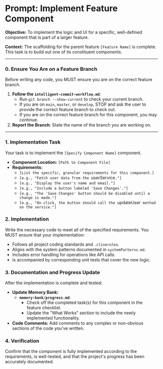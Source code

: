 # Prompt: Implement Feature Component

**Objective:** To implement the logic and UI for a specific, well-defined component that is part of a larger feature.

**Context:** The scaffolding for the parent feature `[Feature Name]` is complete. This task is to build out one of its constituent components.

---

### **0. Ensure You Are on a Feature Branch**

Before writing any code, you MUST ensure you are on the correct feature branch.

1.  **Follow the `intelligent-commit-workflow.md`**:
    -   Run `git branch --show-current` to check your current branch.
    -   If you are on `main`, `master`, or `develop`, STOP and ask the user to provide the correct feature branch to check out.
    -   If you are on the correct feature branch for this component, you may continue.
2.  **Report the Branch**: State the name of the branch you are working on.

---

### **1. Implementation Task**

Your task is to implement the `[Specify Component Name]` component.

-   **Component Location:** `[Path to Component File]`
-   **Requirements:**
    -   `[List the specific, granular requirements for this component.]`
    -   `[e.g., "Fetch user data from the `userService`."]`
    -   `[e.g., "Display the user's name and email."]`
    -   `[e.g., "Include a button labeled 'Save Changes'."]`
    -   `[e.g., "The 'Save Changes' button should be disabled until a change is made."]`
    -   `[e.g., "On click, the button should call the `updateUser` method on the service."]`

### **2. Implementation**

Write the necessary code to meet all of the specified requirements. You MUST ensure that your implementation:
-   Follows all project coding standards and `.clinerules`.
-   Aligns with the system patterns documented in `systemPatterns.md`.
-   Includes error handling for operations like API calls.
-   Is accompanied by corresponding unit tests that cover the new logic.

### **3. Documentation and Progress Update**

After the implementation is complete and tested:
-   **Update Memory Bank:**
    -   **`memory-bank/progress.md`**:
        -   Check off the completed task(s) for this component in the feature checklist.
        -   Update the "What Works" section to include the newly implemented functionality.
-   **Code Comments:** Add comments to any complex or non-obvious sections of the code you've written.

### **4. Verification**

Confirm that the component is fully implemented according to the requirements, is well-tested, and that the project's progress has been accurately documented.
